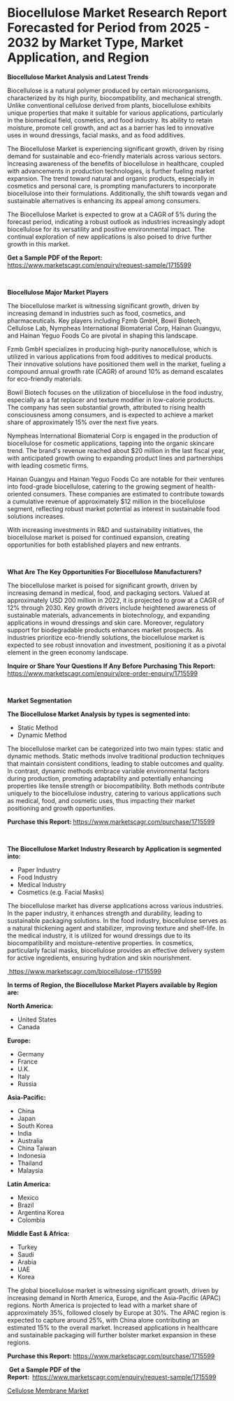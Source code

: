 <p><h1>Biocellulose Market Research Report Forecasted for Period from 2025 -  2032 by Market Type, Market Application, and Region</h1></p><p><strong>Biocellulose Market Analysis and Latest Trends</strong></p>
<p><p>Biocellulose is a natural polymer produced by certain microorganisms, characterized by its high purity, biocompatibility, and mechanical strength. Unlike conventional cellulose derived from plants, biocellulose exhibits unique properties that make it suitable for various applications, particularly in the biomedical field, cosmetics, and food industry. Its ability to retain moisture, promote cell growth, and act as a barrier has led to innovative uses in wound dressings, facial masks, and as food additives.</p><p>The Biocellulose Market is experiencing significant growth, driven by rising demand for sustainable and eco-friendly materials across various sectors. Increasing awareness of the benefits of biocellulose in healthcare, coupled with advancements in production technologies, is further fueling market expansion. The trend toward natural and organic products, especially in cosmetics and personal care, is prompting manufacturers to incorporate biocellulose into their formulations. Additionally, the shift towards vegan and sustainable alternatives is enhancing its appeal among consumers.</p><p>The Biocellulose Market is expected to grow at a CAGR of 5% during the forecast period, indicating a robust outlook as industries increasingly adopt biocellulose for its versatility and positive environmental impact. The continual exploration of new applications is also poised to drive further growth in this market.</p></p>
<p><strong>Get a Sample PDF of the Report:&nbsp;</strong> <a href="https://www.marketscagr.com/enquiry/request-sample/1715599?utm_campaign=2648&utm_medium=2&utm_source=Github&utm_content=ia&utm_term=28032025&utm_id=biocellulose">https://www.marketscagr.com/enquiry/request-sample/1715599</a></p>
<p>&nbsp;</p>
<p><strong>Biocellulose Major Market Players</strong></p>
<p><p>The biocellulose market is witnessing significant growth, driven by increasing demand in industries such as food, cosmetics, and pharmaceuticals. Key players including Fzmb GmbH, Bowil Biotech, Cellulose Lab, Nympheas International Biomaterial Corp, Hainan Guangyu, and Hainan Yeguo Foods Co are pivotal in shaping this landscape.</p><p>Fzmb GmbH specializes in producing high-purity nanocellulose, which is utilized in various applications from food additives to medical products. Their innovative solutions have positioned them well in the market, fueling a compound annual growth rate (CAGR) of around 10% as demand escalates for eco-friendly materials. </p><p>Bowil Biotech focuses on the utilization of biocellulose in the food industry, especially as a fat replacer and texture modifier in low-calorie products. The company has seen substantial growth, attributed to rising health consciousness among consumers, and is expected to achieve a market share of approximately 15% over the next five years.</p><p>Nympheas International Biomaterial Corp is engaged in the production of biocellulose for cosmetic applications, tapping into the organic skincare trend. The brand's revenue reached about $20 million in the last fiscal year, with anticipated growth owing to expanding product lines and partnerships with leading cosmetic firms.</p><p>Hainan Guangyu and Hainan Yeguo Foods Co are notable for their ventures into food-grade biocellulose, catering to the growing segment of health-oriented consumers. These companies are estimated to contribute towards a cumulative revenue of approximately $12 million in the biocellulose segment, reflecting robust market potential as interest in sustainable food solutions increases.</p><p>With increasing investments in R&D and sustainability initiatives, the biocellulose market is poised for continued expansion, creating opportunities for both established players and new entrants.</p></p>
<p>&nbsp;</p>
<p><strong>What Are The Key Opportunities For Biocellulose Manufacturers?</strong></p>
<p><p>The biocellulose market is poised for significant growth, driven by increasing demand in medical, food, and packaging sectors. Valued at approximately USD 200 million in 2022, it is projected to grow at a CAGR of 12% through 2030. Key growth drivers include heightened awareness of sustainable materials, advancements in biotechnology, and expanding applications in wound dressings and skin care. Moreover, regulatory support for biodegradable products enhances market prospects. As industries prioritize eco-friendly solutions, the biocellulose market is expected to see robust innovation and investment, positioning it as a pivotal element in the green economy landscape.</p></p>
<p><strong>Inquire or Share Your Questions If Any Before Purchasing This Report:</strong> <a href="https://www.marketscagr.com/enquiry/pre-order-enquiry/1715599?utm_campaign=2648&utm_medium=2&utm_source=Github&utm_content=ia&utm_term=28032025&utm_id=biocellulose">https://www.marketscagr.com/enquiry/pre-order-enquiry/1715599</a></p>
<p>&nbsp;</p>
<p><strong>Market Segmentation</strong></p>
<p><strong>The Biocellulose Market Analysis by types is segmented into:</strong></p>
<p><ul><li>Static Method</li><li>Dynamic Method</li></ul></p>
<p><p>The biocellulose market can be categorized into two main types: static and dynamic methods. Static methods involve traditional production techniques that maintain consistent conditions, leading to stable outcomes and quality. In contrast, dynamic methods embrace variable environmental factors during production, promoting adaptability and potentially enhancing properties like tensile strength or biocompatibility. Both methods contribute uniquely to the biocellulose industry, catering to various applications such as medical, food, and cosmetic uses, thus impacting their market positioning and growth opportunities.</p></p>
<p><strong>Purchase this Report:&nbsp;</strong><a href="https://www.marketscagr.com/purchase/1715599?utm_campaign=2648&utm_medium=2&utm_source=Github&utm_content=ia&utm_term=28032025&utm_id=biocellulose">https://www.marketscagr.com/purchase/1715599</a></p>
<p>&nbsp;</p>
<p><strong>The Biocellulose Market Industry Research by Application is segmented into:</strong></p>
<p><ul><li>Paper Industry</li><li>Food Industry</li><li>Medical Industry</li><li>Cosmetics (e.g. Facial Masks)</li></ul></p>
<p><p>The biocellulose market has diverse applications across various industries. In the paper industry, it enhances strength and durability, leading to sustainable packaging solutions. In the food industry, biocellulose serves as a natural thickening agent and stabilizer, improving texture and shelf-life. In the medical industry, it is utilized for wound dressings due to its biocompatibility and moisture-retentive properties. In cosmetics, particularly facial masks, biocellulose provides an effective delivery system for active ingredients, ensuring hydration and skin nourishment.</p></p>
<p><a href="https://www.marketscagr.com/biocellulose-r1715599?utm_campaign=2648&utm_medium=2&utm_source=Github&utm_content=ia&utm_term=28032025&utm_id=biocellulose">&nbsp;https://www.marketscagr.com/biocellulose-r1715599</a></p>
<p><strong>In terms of Region, the Biocellulose Market Players available by Region are:</strong></p>
<p>
    <p> <strong> North America: </strong>
        <ul>
            <li>United States</li>
            <li>Canada</li>
        </ul>
        </p> 
    <p> <strong> Europe: </strong>
        <ul>
            <li>Germany</li>
            <li>France</li>
            <li>U.K.</li>
            <li>Italy</li>
            <li>Russia</li>
        </ul>
        </p> 
    <p> <strong> Asia-Pacific: </strong>
        <ul>
            <li>China</li>
            <li>Japan</li>
            <li>South Korea</li>
            <li>India</li>
            <li>Australia</li>
            <li>China Taiwan</li>
            <li>Indonesia</li>
            <li>Thailand</li>
            <li>Malaysia</li>
        </ul>
        </p> 
    <p> <strong> Latin America: </strong>
        <ul>
            <li>Mexico</li>
            <li>Brazil</li>
            <li>Argentina Korea</li>
            <li>Colombia</li>
        </ul>
        </p> 
    <p> <strong> Middle East & Africa: </strong>
        <ul>
            <li>Turkey</li>
            <li>Saudi</li>
            <li>Arabia</li>
            <li>UAE</li>
            <li>Korea</li>
        </ul>
    </p>
    </p>
<p><p>The global biocellulose market is witnessing significant growth, driven by increasing demand in North America, Europe, and the Asia-Pacific (APAC) regions. North America is projected to lead with a market share of approximately 35%, followed closely by Europe at 30%. The APAC region is expected to capture around 25%, with China alone contributing an estimated 15% to the overall market. Increased applications in healthcare and sustainable packaging will further bolster market expansion in these regions.</p></p>
<p><strong>Purchase this Report: </strong><a href="https://www.marketscagr.com/purchase/1715599?utm_campaign=2648&utm_medium=2&utm_source=Github&utm_content=ia&utm_term=28032025&utm_id=biocellulose">https://www.marketscagr.com/purchase/1715599</a></p>
<p>&nbsp;<strong>Get a Sample PDF of the Report:&nbsp;&nbsp;</strong><a href="https://www.marketscagr.com/enquiry/request-sample/1715599?utm_campaign=2648&utm_medium=2&utm_source=Github&utm_content=ia&utm_term=28032025&utm_id=biocellulose">https://www.marketscagr.com/enquiry/request-sample/1715599</a></p>
<p><strong></strong></p>
<p><p><a href="https://github.com/pearlinewhite4692/Market-Research-Report-List-1/blob/main/cellulose-membrane-market.md?utm_campaign=2648&utm_medium=2&utm_source=Github&utm_content=ia&utm_term=28032025&utm_id=biocellulose">Cellulose Membrane Market</a></p></p>